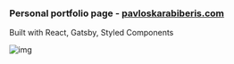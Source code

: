 ### Personal portfolio page - <a href="https://pavloskarabiberis.com">pavloskarabiberis.com</a>

Built with React, Gatsby, Styled Components

![img](https://imgur.com/a/1HZg098)
